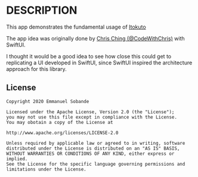 # DESCRIPTION

This app demonstrates the fundamental usage of [Itokuto](https://github.com/eosobande/itokuto)

The app idea was originally done by [Chris Ching (@CodeWithChris)](https://twitter.com/codewithchris)
with SwiftUI. 

I thought it would be a good idea to see how close this could get to replicating a UI developed in
SwiftUI, since SwiftUI inspired the architecture approach for this library.

## License

    Copyright 2020 Emmanuel Sobande

    Licensed under the Apache License, Version 2.0 (the "License");
    you may not use this file except in compliance with the License.
    You may obotain a copy of the License at

    http://www.apache.org/licenses/LICENSE-2.0

    Unless required by applicable law or agreed to in writing, software
    distributed under the License is distributed on an "AS IS" BASIS,
    WITHOUT WARRANTIES OR CONDITIONS OF ANY KIND, either express or implied.
    See the License for the specific language governing permissions and
    limitations under the License.